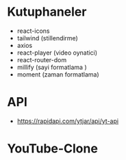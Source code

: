 # Kutuphaneler

- react-icons
- tailwind (stillendirme)
- axios
- react-player (video oynatici)
- react-router-dom
- millify (sayi formatlama )
- moment (zaman formatlama)

# API

- https://rapidapi.com/ytjar/api/yt-api
# YouTube-Clone
